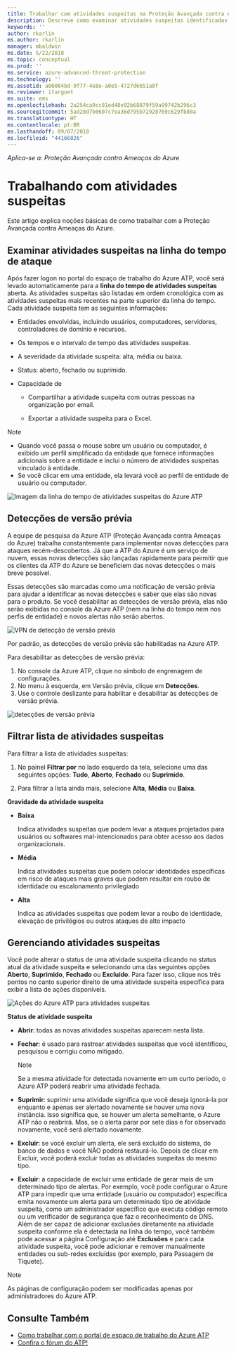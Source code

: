 ```yaml
---
title: Trabalhar com atividades suspeitas na Proteção Avançada contra Ameaças do Azure | Microsoft Docs
description: Descreve como examinar atividades suspeitas identificadas pelo Azure ATP
keywords: ''
author: rkarlin
ms.author: rkarlin
manager: mbaldwin
ms.date: 5/22/2018
ms.topic: conceptual
ms.prod: ''
ms.service: azure-advanced-threat-protection
ms.technology: ''
ms.assetid: a06004bd-9f77-4e8e-a0e5-4727d6651a0f
ms.reviewer: itargoet
ms.suite: ems
ms.openlocfilehash: 2a254ca9cc81ed48e92b68079f59a99742b296c3
ms.sourcegitcommit: 5ad28d7b0607c7ea36d795b72928769c629fb80a
ms.translationtype: HT
ms.contentlocale: pt-BR
ms.lasthandoff: 09/07/2018
ms.locfileid: "44166826"
---
```

*Aplica-se a: Proteção Avançada contra Ameaças do Azure*



# <a name="working-with-suspicious-activities"></a>Trabalhando com atividades suspeitas
Este artigo explica noções básicas de como trabalhar com a Proteção Avançada contra Ameaças do Azure.

## Examinar atividades suspeitas na linha do tempo de ataque <a name="review-suspicious-activities-on-the-attack-time-line"></a>
Após fazer logon no portal do espaço de trabalho do Azure ATP, você será levado automaticamente para a **linha do tempo de atividades suspeitas** aberta. As atividades suspeitas são listadas em ordem cronológica com as atividades suspeitas mais recentes na parte superior da linha do tempo.
Cada atividade suspeita tem as seguintes informações:

-   Entidades envolvidas, incluindo usuários, computadores, servidores, controladores de domínio e recursos.

-   Os tempos e o intervalo de tempo das atividades suspeitas.

-   A severidade da atividade suspeita: alta, média ou baixa.

-   Status: aberto, fechado ou suprimido.

-   Capacidade de

    -   Compartilhar a atividade suspeita com outras pessoas na organização por email.

    -   Exportar a atividade suspeita para o Excel.

> [!NOTE]
> -   Quando você passa o mouse sobre um usuário ou computador, é exibido um perfil simplificado da entidade que fornece informações adicionais sobre a entidade e inclui o número de atividades suspeitas vinculado à entidade.
> -   Se você clicar em uma entidade, ela levará você ao perfil de entidade de usuário ou computador.

![Imagem da linha do tempo de atividades suspeitas do Azure ATP](media/atp-sa-timeline.png)

## Detecções de versão prévia<a name="preview-detections"></a>

A equipe de pesquisa da Azure ATP (Proteção Avançada contra Ameaças do Azure) trabalha constantemente para implementar novas detecções para ataques recém-descobertos. Já que a ATP do Azure é um serviço de nuvem, essas novas detecções são lançadas rapidamente para permitir que os clientes da ATP do Azure se beneficiem das novas detecções o mais breve possível.

Essas detecções são marcadas como uma notificação de versão prévia para ajudar a identificar as novas detecções e saber que elas são novas para o produto. Se você desabilitar as detecções de versão prévia, elas não serão exibidas no console da Azure ATP (nem na linha do tempo nem nos perfis de entidade) e novos alertas não serão abertos.

![VPN de detecção de versão prévia](./media/preview-detection-vpn.png) 

Por padrão, as detecções de versão prévia são habilitadas na Azure ATP. 

Para desabilitar as detecções de versão prévia:

1. No console da Azure ATP, clique no símbolo de engrenagem de configurações.
2. No menu à esquerda, em Versão prévia, clique em **Detecções**.
3. Use o controle deslizante para habilitar e desabilitar às detecções de versão prévia.
 
![detecções de versão prévia](./media/preview-detections.png) 


## <a name="filter-suspicious-activities-list"></a>Filtrar lista de atividades suspeitas
Para filtrar a lista de atividades suspeitas:

1.  No painel **Filtrar por** no lado esquerdo da tela, selecione uma das seguintes opções: **Tudo**, **Aberto**, **Fechado** ou **Suprimido**.

2.  Para filtrar a lista ainda mais, selecione **Alta**, **Média** ou **Baixa**.

**Gravidade da atividade suspeita**

-   **Baixa**

    Indica atividades suspeitas que podem levar a ataques projetados para usuários ou softwares mal-intencionados para obter acesso aos dados organizacionais.

-   **Média**

    Indica atividades suspeitas que podem colocar identidades específicas em risco de ataques mais graves que podem resultar em roubo de identidade ou escalonamento privilegiado

-   **Alta**

    Indica as atividades suspeitas que podem levar a roubo de identidade, elevação de privilégios ou outros ataques de alto impacto




## <a name="managing-suspicious-activities"></a>Gerenciando atividades suspeitas
Você pode alterar o status de uma atividade suspeita clicando no status atual da atividade suspeita e selecionando uma das seguintes opções **Aberto**, **Suprimido**, **Fechado** ou **Excluído**.
Para fazer isso, clique nos três pontos no canto superior direito de uma atividade suspeita específica para exibir a lista de ações disponíveis.

![Ações do Azure ATP para atividades suspeitas](./media/atp-sa-actions.png)

**Status de atividade suspeita**

-   **Abrir**: todas as novas atividades suspeitas aparecem nesta lista.

-   **Fechar**: é usado para rastrear atividades suspeitas que você identificou, pesquisou e corrigiu como mitigado.

    > [!NOTE]
    > Se a mesma atividade for detectada novamente em um curto período, o Azure ATP poderá reabrir uma atividade fechada.

-   **Suprimir**: suprimir uma atividade significa que você deseja ignorá-la por enquanto e apenas ser alertado novamente se houver uma nova instância. Isso significa que, se houver um alerta semelhante, o Azure ATP não o reabrirá. Mas, se o alerta parar por sete dias e for observado novamente, você será alertado novamente.

- **Excluir**: se você excluir um alerta, ele será excluído do sistema, do banco de dados e você NÃO poderá restaurá-lo. Depois de clicar em Excluir, você poderá excluir todas as atividades suspeitas do mesmo tipo.

- **Excluir**: a capacidade de excluir uma entidade de gerar mais de um determinado tipo de alertas. Por exemplo, você pode configurar o Azure ATP para impedir que uma entidade (usuário ou computador) específica emita novamente um alerta para um determinado tipo de atividade suspeita, como um administrador específico que executa código remoto ou um verificador de segurança que faz o reconhecimento de DNS. Além de ser capaz de adicionar exclusões diretamente na atividade suspeita conforme ela é detectada na linha do tempo, você também pode acessar a página Configuração até **Exclusões** e para cada atividade suspeita, você pode adicionar e remover manualmente entidades ou sub-redes excluídas (por exemplo, para Passagem de Tíquete). 

> [!NOTE]
> As páginas de configuração podem ser modificadas apenas por administradores do Azure ATP.


## <a name="see-also"></a>Consulte Também

- [Como trabalhar com o portal de espaço de trabalho do Azure ATP](workspace-portal.md)
- [Confira o fórum do ATP!](https://aka.ms/azureatpcommunity)